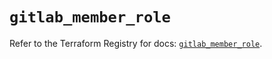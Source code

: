 # `gitlab_member_role`

Refer to the Terraform Registry for docs: [`gitlab_member_role`](https://registry.terraform.io/providers/gitlabhq/gitlab/18.3.0/docs/resources/member_role).
